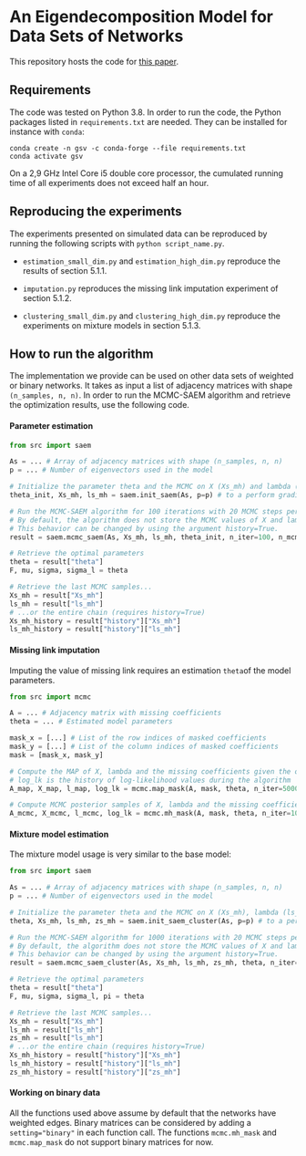 # An Eigendecomposition Model for Data Sets of Networks

This repository hosts the code for [this paper](https://www.mdpi.com/1099-4300/23/4/490).

## Requirements

The code was tested on Python 3.8. In order to run the code, the Python packages listed in `requirements.txt` are needed. They can be installed for instance with `conda`:

```
conda create -n gsv -c conda-forge --file requirements.txt
conda activate gsv
```

On a 2,9 GHz Intel Core i5 double core processor, the cumulated running time of all experiments does not exceed half an hour.

## Reproducing the experiments

The experiments presented on simulated data can be reproduced by running the following scripts with `python script_name.py`.

- `estimation_small_dim.py` and `estimation_high_dim.py` reproduce the results of section 5.1.1.

- `imputation.py` reproduces the missing link imputation experiment of section 5.1.2.

- `clustering_small_dim.py` and `clustering_high_dim.py` reproduce the experiments on mixture models in section 5.1.3.

## How to run the algorithm

The implementation we provide can be used on other data sets of weighted or binary networks. It takes as input a list of adjacency matrices with shape `(n_samples, n, n)`.  In order to run the MCMC-SAEM algorithm and retrieve the optimization results, use the following code.

#### Parameter estimation

```python
from src import saem

As = ... # Array of adjacency matrices with shape (n_samples, n, n)
p = ... # Number of eigenvectors used in the model

# Initialize the parameter theta and the MCMC on X (Xs_mh) and lambda (ls_mh)
theta_init, Xs_mh, ls_mh = saem.init_saem(As, p=p) # to a perform gradient ascent on X, use saem.init_saem_grad instead

# Run the MCMC-SAEM algorithm for 100 iterations with 20 MCMC steps per SAEM iteration
# By default, the algorithm does not store the MCMC values of X and lambda along the trajectory.
# This behavior can be changed by using the argument history=True.
result = saem.mcmc_saem(As, Xs_mh, ls_mh, theta_init, n_iter=100, n_mcmc=20, history=True)

# Retrieve the optimal parameters
theta = result["theta"]
F, mu, sigma, sigma_l = theta

# Retrieve the last MCMC samples...
Xs_mh = result["Xs_mh"]
ls_mh = result["ls_mh"]
# ...or the entire chain (requires history=True)
Xs_mh_history = result["history"]["Xs_mh"]
ls_mh_history = result["history"]["ls_mh"]
```

#### Missing link imputation

Imputing the value of missing link requires an estimation `theta`of the model parameters.

```python
from src import mcmc

A = ... # Adjacency matrix with missing coefficients
theta = ... # Estimated model parameters

mask_x = [...] # List of the row indices of masked coefficients
mask_y = [...] # List of the column indices of masked coefficients
mask = [mask_x, mask_y]

# Compute the MAP of X, lambda and the missing coefficients given the others.
# log_lk is the history of log-likelihood values during the algorithm
A_map, X_map, l_map, log_lk = mcmc.map_mask(A, mask, theta, n_iter=5000)

# Compute MCMC posterior samples of X, lambda and the missing coefficients given the others.
A_mcmc, X_mcmc, l_mcmc, log_lk = mcmc.mh_mask(A, mask, theta, n_iter=10000)
```

#### Mixture model estimation

The mixture model usage is very similar to the base model:

```python
from src import saem

As = ... # Array of adjacency matrices with shape (n_samples, n, n)
p = ... # Number of eigenvectors used in the model

# Initialize the parameter theta and the MCMC on X (Xs_mh), lambda (ls_mh) and the labels z (zs_mh)
theta, Xs_mh, ls_mh, zs_mh = saem.init_saem_cluster(As, p=p) # to a perform gradient ascent on X, use saem.init_saem_grad_cluster instead

# Run the MCMC-SAEM algorithm for 1000 iterations with 20 MCMC steps per SAEM iteration and initial temperature 50
# By default, the algorithm does not store the MCMC values of X and lambda along the trajectory.
# This behavior can be changed by using the argument history=True.
result = saem.mcmc_saem_cluster(As, Xs_mh, ls_mh, zs_mh, theta, n_iter=1000, n_mcmc=20, T=50, history=True)

# Retrieve the optimal parameters
theta = result["theta"]
F, mu, sigma, sigma_l, pi = theta

# Retrieve the last MCMC samples...
Xs_mh = result["Xs_mh"]
ls_mh = result["ls_mh"]
zs_mh = result["ls_mh"]
# ...or the entire chain (requires history=True)
Xs_mh_history = result["history"]["Xs_mh"]
ls_mh_history = result["history"]["ls_mh"]
zs_mh_history = result["history"]["zs_mh"]
```

#### Working on binary data

All the functions used above assume by default that the networks have weighted edges. Binary matrices can be considered by adding a `setting="binary"` in each function call. The functions `mcmc.mh_mask` and `mcmc.map_mask` do not support binary matrices for now.
